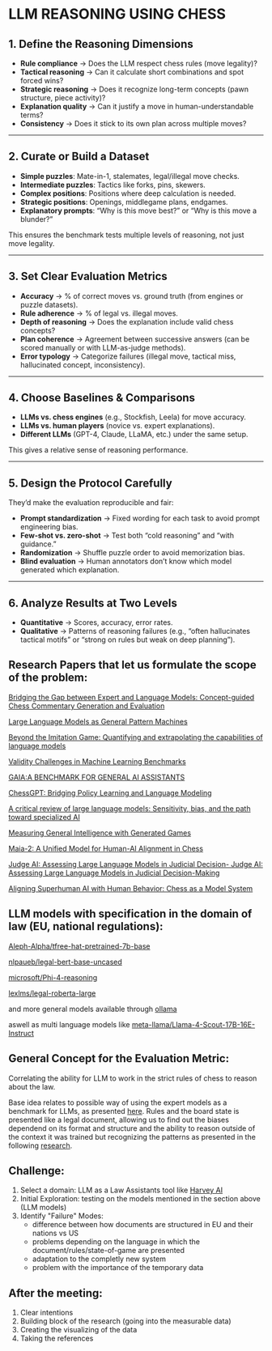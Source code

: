 # LLM REASONING USING CHESS

## 1. Define the Reasoning Dimensions

- **Rule compliance** → Does the LLM respect chess rules (move legality)?
- **Tactical reasoning** → Can it calculate short combinations and spot forced wins?
- **Strategic reasoning** → Does it recognize long-term concepts (pawn structure, piece activity)?
- **Explanation quality** → Can it justify a move in human-understandable terms?
- **Consistency** → Does it stick to its own plan across multiple moves?

---

## 2. Curate or Build a Dataset

- **Simple puzzles**: Mate-in-1, stalemates, legal/illegal move checks.  
- **Intermediate puzzles**: Tactics like forks, pins, skewers.  
- **Complex positions**: Positions where deep calculation is needed.  
- **Strategic positions**: Openings, middlegame plans, endgames.  
- **Explanatory prompts**: “Why is this move best?” or “Why is this move a blunder?”  

This ensures the benchmark tests multiple levels of reasoning, not just move legality.

---

## 3. Set Clear Evaluation Metrics

- **Accuracy** → % of correct moves vs. ground truth (from engines or puzzle datasets).  
- **Rule adherence** → % of legal vs. illegal moves.  
- **Depth of reasoning** → Does the explanation include valid chess concepts?  
- **Plan coherence** → Agreement between successive answers (can be scored manually or with LLM-as-judge methods).  
- **Error typology** → Categorize failures (illegal move, tactical miss, hallucinated concept, inconsistency).  

---

## 4. Choose Baselines & Comparisons

- **LLMs vs. chess engines** (e.g., Stockfish, Leela) for move accuracy.  
- **LLMs vs. human players** (novice vs. expert explanations).  
- **Different LLMs** (GPT-4, Claude, LLaMA, etc.) under the same setup.  

This gives a relative sense of reasoning performance.

---

## 5. Design the Protocol Carefully
They’d make the evaluation reproducible and fair:

- **Prompt standardization** → Fixed wording for each task to avoid prompt engineering bias.  
- **Few-shot vs. zero-shot** → Test both “cold reasoning” and “with guidance.”  
- **Randomization** → Shuffle puzzle order to avoid memorization bias.  
- **Blind evaluation** → Human annotators don’t know which model generated which explanation.  

---

## 6. Analyze Results at Two Levels
- **Quantitative** → Scores, accuracy, error rates.  
- **Qualitative** → Patterns of reasoning failures (e.g., “often hallucinates tactical motifs” or “strong on rules but weak on deep planning”).

## Research Papers that let us formulate the scope of the problem:

[Bridging the Gap between Expert and Language Models: Concept-guided Chess Commentary Generation and Evaluation](https://aclanthology.org/2025.naacl-long.481.pdf)

[Large Language Models as General Pattern Machines](https://arxiv.org/pdf/2307.04721)

[Beyond the Imitation Game: Quantifying and extrapolating the capabilities of language models](https://arxiv.org/pdf/2206.04615)

[Validity Challenges in Machine Learning Benchmarks](https://www2.eecs.berkeley.edu/Pubs/TechRpts/2022/EECS-2022-180.pdf)

[GAIA:A BENCHMARK FOR GENERAL AI ASSISTANTS](https://scontent-fra3-1.xx.fbcdn.net/v/t39.2365-6/441903294_1131492964728662_1145973121044474930_n.pdf?_nc_cat=103&ccb=1-7&_nc_sid=3c67a6&_nc_ohc=u6APR2mGCx4Q7kNvwEN6Ejk&_nc_oc=AdnO1i9MjtrLh4j0pIsezialQS20U8JVn9hE4ZwpUUvIw-2-IzH95kbP5dXHY4gtHTw&_nc_zt=14&_nc_ht=scontent-fra3-1.xx&_nc_gid=qpD_NMiZu30NBzE2MUus2w&oh=00_AfbXQXFFQ_zdSLpcnXZ4aVewkE0koGRDUrX3z27iHe-YZA&oe=68C49D30)

[ChessGPT: Bridging Policy Learning and Language Modeling](https://arxiv.org/pdf/2306.09200)

[A critical review of large language models: Sensitivity, bias, and the path toward specialized AI](https://direct.mit.edu/qss/article/5/3/736/120940/A-critical-review-of-large-language-models)

[Measuring General Intelligence with Generated Games](https://www2.eecs.berkeley.edu/Pubs/TechRpts/2025/EECS-2025-60.pdf)

[Maia-2: A Unified Model for Human-AI Alignment in Chess](https://www.cs.toronto.edu/~ashton/pubs/maia2-neurips2024.pdf)

[Judge AI: Assessing Large Language Models in Judicial Decision- Judge AI: Assessing Large Language Models in Judicial Decision-Making](https://chicagounbound.uchicago.edu/cgi/viewcontent.cgi?article=2714&context=law_and_economics)

[Aligning Superhuman AI with Human Behavior: Chess as a Model System](https://www.cs.toronto.edu/~ashton/pubs/maia-kdd2020.pdf)

## LLM models with specification in the domain of law (EU, national regulations):

[Aleph-Alpha/tfree-hat-pretrained-7b-base](https://huggingface.co/Aleph-Alpha/tfree-hat-pretrained-7b-base)

[nlpaueb/legal-bert-base-uncased](https://huggingface.co/nlpaueb/legal-bert-base-uncased)

[microsoft/Phi-4-reasoning](https://huggingface.co/microsoft/Phi-4-reasoning)

[lexlms/legal-roberta-large](https://huggingface.co/lexlms/legal-roberta-large)

and more general models available through [ollama](https://ollama.com/library)

aswell as multi language models like [meta-llama/Llama-4-Scout-17B-16E-Instruct](https://huggingface.co/meta-llama/Llama-4-Scout-17B-16E-Instruct)

## General Concept for the Evaluation Metric:

Correlating the ability for LLM to work in the strict rules of chess to reason about the law.

Base idea relates to possible way of using the expert models as a benchmark for LLMs, as presented [here](https://aclanthology.org/2025.naacl-long.481.pdf). Rules and the board state is presented like a legal document, allowing us to find out the biases dependend on its format and structure and the ability to reason outside of the context it was trained but recognizing the patterns as presented in the following [research](https://arxiv.org/pdf/2307.04721).

## Challenge:

1. Select a domain: LLM as a Law Assistants tool like [Harvey AI](https://www.harvey.ai)
2. Initial Exploration: testing on the models mentioned in the section above (LLM models)
3. Identify "Failure" Modes:
   * difference between how documents are structured in EU and their nations vs US
   * problems depending on the language in which the document/rules/state-of-game are presented
   * adaptation to the completly new system
   * problem with the importance of the temporary data

## After the meeting:

1. Clear intentions
2. Building block of the research (going into the measurable data)
3. Creating the visualizing of the data
4. Taking the references
